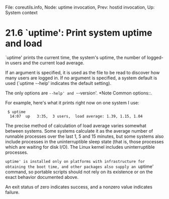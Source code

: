 File: coreutils.info,  Node: uptime invocation,  Prev: hostid invocation,  Up: System context

21.6 `uptime': Print system uptime and load
===========================================

`uptime' prints the current time, the system's uptime, the number of
logged-in users and the current load average.

   If an argument is specified, it is used as the file to be read to
discover how many users are logged in.  If no argument is specified, a
system default is used (`uptime --help' indicates the default setting).

   The only options are `--help' and `--version'.  *Note Common
options::.

   For example, here's what it prints right now on one system I use:

     $ uptime
      14:07  up   3:35,  3 users,  load average: 1.39, 1.15, 1.04

   The precise method of calculation of load average varies somewhat
between systems.  Some systems calculate it as the average number of
runnable processes over the last 1, 5 and 15 minutes, but some systems
also include processes in the uninterruptible sleep state (that is,
those processes which are waiting for disk I/O).  The Linux kernel
includes uninterruptible processes.

   `uptime' is installed only on platforms with infrastructure for
obtaining the boot time, and other packages also supply an `uptime'
command, so portable scripts should not rely on its existence or on the
exact behavior documented above.

   An exit status of zero indicates success, and a nonzero value
indicates failure.

